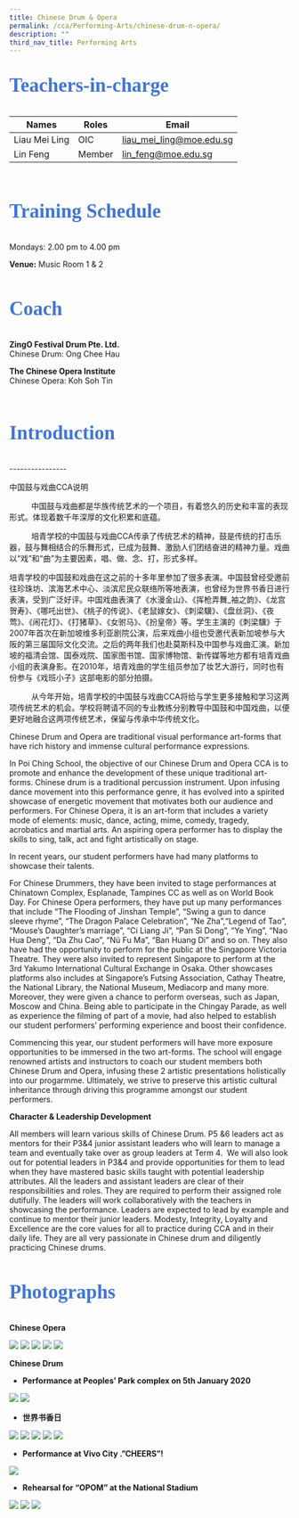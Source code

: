 ```yaml
---
title: Chinese Drum & Opera
permalink: /cca/Performing-Arts/chinese-drum-n-opera/
description: ""
third_nav_title: Performing Arts
---
```

<style type="text/css">
.custom {
 font-family: Calibri; 
 color: #4176d3;
 font-size:35px;
 font-weight: 550;
}
</style> 

<p class="custom">
Teachers-in-charge </p>  



| Names |Roles | Email | 
| -------- | -------- | -------- |
| Liau Mei Ling    | OIC     | liau_mei_ling@moe.edu.sg  |
| Lin Feng    | Member     | lin_feng@moe.edu.sg  |
 <br>



<p class="custom">
Training Schedule  </p> 

 
Mondays: 2.00 pm to 4.00 pm

**Venue:**
Music Room 1 &amp; 2
<br><br>

<p class="custom">
Coach </p>  

**ZingO Festival Drum Pte. Ltd.**<br>
Chinese Drum: Ong Chee Hau<br>    


**The Chinese Opera Institute** <br>
Chinese Opera: Koh Soh Tin     

<br>
<p class="custom">
Introduction</p>  
----------------

中国鼓与戏曲CCA说明

&nbsp; &nbsp; &nbsp; &nbsp; &nbsp; 中国鼓与戏曲都是华族传统艺术的一个项目，有着悠久的历史和丰富的表现形式。体现着数千年深厚的文化积累和底蕴。

&nbsp; &nbsp; &nbsp; &nbsp; &nbsp; 培青学校的中国鼓与戏曲CCA传承了传统艺术的精神，鼓是传统的打击乐器，鼓与舞相结合的乐舞形式，已成为鼓舞、激励人们团结奋进的精神力量。戏曲以“戏”和“曲”为主要因素，唱、做、念、打，形式多样。

培青学校的中国鼓和戏曲在这之前的十多年里参加了很多表演。中国鼓曾经受邀前往珍珠坊、滨海艺术中心、淡滨尼民众联络所等地表演，也曾经为世界书香日进行表演，受到广泛好评。中国戏曲表演了《水漫金山》、《挥枪弄舞\_袖之韵》、《龙宫贺寿》、《哪吒出世》、《桃子的传说》、《老鼠嫁女》、《刺梁驥》、《盘丝洞》、《夜莺》、《闹花灯》、《打猪草》、《女驸马》、《扮皇帝》等。学生主演的《刺梁驥》于2007年首次在新加坡维多利亚剧院公演，后来戏曲小组也受邀代表新加坡参与大阪的第三届国际文化交流。之后的两年我们也赴莫斯科及中国参与戏曲汇演。新加坡的福清会馆、国泰戏院、国家图书馆、国家博物馆、新传媒等地方都有培青戏曲小组的表演身影。在2010年，培青戏曲的学生组员参加了妆艺大游行，同时也有份参与《戏班小子》这部电影的部分拍摄。

&nbsp; &nbsp; &nbsp; &nbsp; &nbsp; 从今年开始，培青学校的中国鼓与戏曲CCA将给与学生更多接触和学习这两项传统艺术的机会。学校将聘请不同的专业教练分别教导中国鼓和中国戏曲，以便更好地融合这两项传统艺术，保留与传承中华传统文化。

Chinese Drum and Opera are traditional visual performance art-forms that have rich history and immense cultural performance expressions.

In Poi Ching School, the objective of our Chinese Drum and Opera CCA is to promote and enhance the development of these unique traditional art-forms. Chinese drum is a traditional percussion instrument. Upon infusing dance movement into this performance genre, it has evolved into a spirited showcase of energetic movement that motivates both our audience and performers. For Chinese Opera, it is an art-form that includes a variety mode of elements: music, dance, acting, mime, comedy, tragedy, acrobatics and martial arts. An aspiring opera performer has to display the skills to sing, talk, act and fight artistically on stage.

In recent years, our student performers have had many platforms to showcase their talents.

For Chinese Drummers, they have been invited to stage performances at Chinatown Complex, Esplanade, Tampines CC as well as on World Book Day. For Chinese Opera performers, they have put up many performances that include “The Flooding of Jinshan Temple”, “Swing a gun to dance sleeve rhyme”, “The Dragon Palace Celebration”, “Ne Zha”,“Legend of Tao”, “Mouse’s Daughter’s marriage”, “Ci Liang Ji”, “Pan Si Dong”, “Ye Ying”, “Nao Hua Deng”, “Da Zhu Cao”, “Nü Fu Ma”, “Ban Huang Di” and so on. They also have had the opportunity to perform for the public at the Singapore Victoria Theatre. They were also invited to represent Singapore to perform at the 3rd Yakumo International Cultural Exchange in Osaka. Other showcases platforms also includes at Singapore’s Futsing Association, Cathay Theatre, the National Library, the National Museum, Mediacorp and many more. Moreover, they were given a chance to perform overseas, such as Japan, Moscow and China. Being able to participate in the Chingay Parade, as well as experience the filming of part of a movie, had also helped to establish our student performers’ performing experience and boost their confidence.

Commencing this year, our student performers will have more exposure opportunities to be immersed in the two art-forms. The school will engage renowned artists and instructors to coach our student members both Chinese Drum and Opera, infusing these 2 artistic presentations holistically into our progarmme. Ultimately, we strive to preserve this artistic cultural inheritance through driving this programme amongst our student performers.

**Character &amp; Leadership Development**

All members will learn various skills of Chinese Drum. P5 &amp;6 leaders act as mentors for their P3&amp;4 junior assistant leaders who will learn to manage a team and eventually take over as group leaders at Term 4.&nbsp; We will also look out for potential leaders in P3&amp;4 and provide opportunities for them to lead when they have mastered basic skills taught with potential leadership attributes. All the leaders and assistant leaders are clear of their responsibilities and roles. They are required to perform their assigned role dutifully. The leaders will work collaboratively with the teachers in showcasing the performance. Leaders are expected to lead by example and continue to mentor their junior leaders. Modesty, Integrity, Loyalty and Excellence are the core values for all to practice during CCA and in their daily life. They are all very passionate in Chinese drum and diligently practicing Chinese drums.
<br><br>

<p class="custom">
Photographs </p>  

**Chinese Opera**

![](/images/opera2020-01-1350x805.jpg)
![](/images/opera2020-02-1350x727.jpg)
![](/images/opera2020-03-1350x780.jpg)
![](/images/opera_1.jpg)
![](/images/opera_2.jpg)


**Chinese Drum**

* **Performance at Peoples’ Park complex on 5th January 2020**

![](/images/chinesedrum2020-1350x337.jpg)
![](/images/IMG-20190413-WA0010.jpg)

* **世界书香日**

![](/images/IMG-20190412-WA0020.jpg)
![](/images/cdrum1.jpg)
![](/images/cdrum2.jpg)
![](/images/cdrum3.jpg)
![](/images/cdrum4.jpg)

* **Performance at Vivo City .”CHEERS”!** <br>

![](/images/drum1.jpg)

* **Rehearsal for “OPOM” at the National Stadium** 

![](/images/IMG-20140701-WA0000.jpg)
![](/images/IMG-20140701-WA0001.jpg)
![](/images/IMG-20140701-WA0002.jpg)